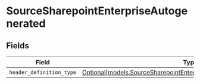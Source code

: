 # SourceSharepointEnterpriseAutogenerated


## Fields

| Field                                                                                                                                        | Type                                                                                                                                         | Required                                                                                                                                     | Description                                                                                                                                  |
| -------------------------------------------------------------------------------------------------------------------------------------------- | -------------------------------------------------------------------------------------------------------------------------------------------- | -------------------------------------------------------------------------------------------------------------------------------------------- | -------------------------------------------------------------------------------------------------------------------------------------------- |
| `header_definition_type`                                                                                                                     | [Optional[models.SourceSharepointEnterpriseSchemasHeaderDefinitionType]](../models/sourcesharepointenterpriseschemasheaderdefinitiontype.md) | :heavy_minus_sign:                                                                                                                           | N/A                                                                                                                                          |